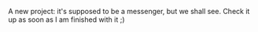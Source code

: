 A new project: 
it's supposed to be a messenger, but we shall see. 
Check it up as soon as I am finished with it ;)
